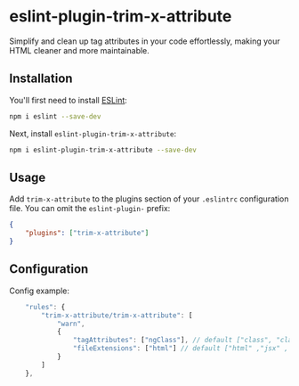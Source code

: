 # eslint-plugin-trim-x-attribute

Simplify and clean up tag attributes in your code effortlessly, making your HTML cleaner and more
maintainable.

## Installation

You'll first need to install [ESLint](https://eslint.org/):

```sh
npm i eslint --save-dev
```

Next, install `eslint-plugin-trim-x-attribute`:

```sh
npm i eslint-plugin-trim-x-attribute --save-dev
```

## Usage

Add `trim-x-attribute` to the plugins section of your `.eslintrc` configuration file. You can omit
the `eslint-plugin-` prefix:

```json
{
	"plugins": ["trim-x-attribute"]
}
```

## Configuration

Config example:

```js
	"rules": {
		"trim-x-attribute/trim-x-attribute": [
			"warn",
			{
				"tagAttributes": ["ngClass"], // default ["class", "className"]
				"fileExtensions": ["html"] // default ["html" ,"jsx" , "tsx"]
			}
		]
	},
```

